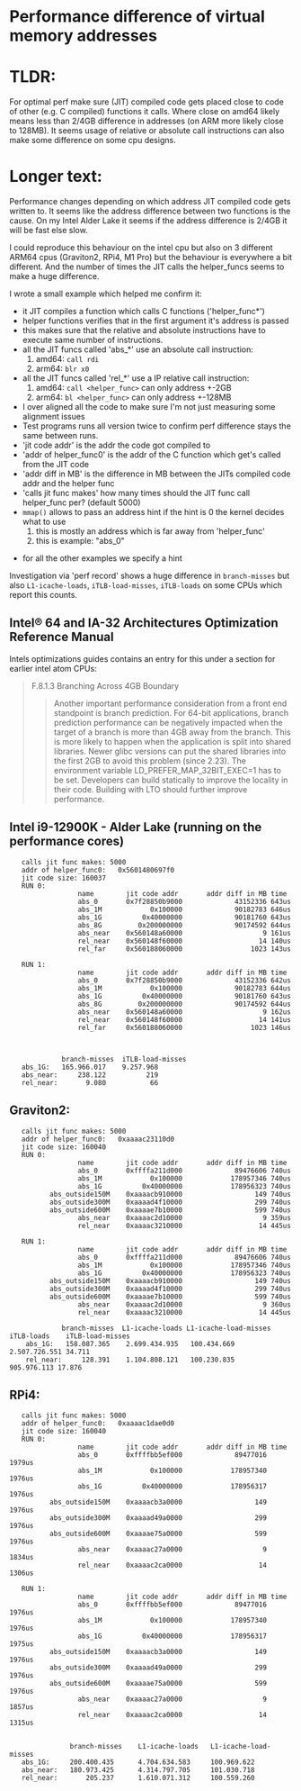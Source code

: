 # Performance difference of virtual memory addresses
# TLDR:
For optimal perf make sure (JIT) compiled code gets placed close to code of other  (e.g. C compiled) functions it calls.
Where close on amd64 likely means less than 2/4GB difference in addresses (on ARM more likely close to 128MB).
It seems usage of relative or absolute call instructions can also make some difference on some cpu designs.

# Longer text:
Performance changes depending on which address JIT compiled code gets written to.
It seems like the address difference between two functions is the cause.
On my Intel Alder Lake it seems if the address difference is 2/4GB it will be fast else slow.

I could reproduce this behaviour on the intel cpu but also on 3 different ARM64 cpus (Graviton2, RPi4, M1 Pro)
but the behaviour is everywhere a bit different. And the number of times the JIT calls the helper_funcs
seems to make a huge difference.

I wrote a small example which helped me confirm it:
* it JIT compiles a function which calls C functions ('helper_func*')
* helper functions verifies that in the first argument it's address is passed
* this makes sure that the relative and absolute instructions have to execute same number of instructions.
* all the JIT funcs called 'abs_*' use an absolute call instruction:
  1. amd64: `call rdi`
  2. arm64: `blr x0`
* all the JIT funcs called 'rel_*' use a IP relative call instruction:
  1. amd64: `call <helper_func>` can only address +-2GB
  2. arm64: `bl <helper_func>`   can only address +-128MB
* I over aligned all the code to make sure I'm not just measuring some alignment issues
* Test programs runs all version twice to confirm perf difference stays the same between runs.
* 'jit code addr' is the addr the code got compiled to
* 'addr of helper_func0' is the addr of the C function which get's called from the JIT code
* 'addr diff in MB' is the difference in MB between the JITs compiled code addr and the helper func
* 'calls jit func makes' how many times should the JIT func call helper_func per? (default 5000)
* `mmap()` allows to pass an address hint if the hint is 0 the kernel decides what to use
  1. this is mostly an address which is far away from 'helper_func'
  2. this is example: "abs_0"
- for all the other examples we specify a hint


Investigation via 'perf record' shows a huge difference in `branch-misses` but also `L1-icache-loads`, `iTLB-load-misses`, `iTLB-loads` on
some CPUs which report this counts.

## Intel® 64 and IA-32 Architectures Optimization Reference Manual
Intels optimizations guides contains an entry for this under a section for earlier intel atom CPUs:

>F.8.1.3 Branching Across 4GB Boundary
>>Another important performance consideration from a front end standpoint is branch prediction. For
>>64-bit applications, branch prediction performance can be negatively impacted when the target of a
>>branch is more than 4GB away from the branch. This is more likely to happen when the application is split
>>into shared libraries. Newer glibc versions can put the shared libraries into the first 2GB to avoid this
>>problem (since 2.23). The environment variable LD_PREFER_MAP_32BIT_EXEC=1 has to be set.
>>Developers can build statically to improve the locality in their code. Building with LTO should further
>>improve performance.

## Intel i9-12900K - Alder Lake (running on the performance cores)
       calls jit func makes: 5000
       addr of helper_func0:   0x5601480697f0
       jit code size: 160037
       RUN 0:
                     name        jit code addr       addr diff in MB time
                     abs_0       0x7f28850b9000             43152336 643us
                     abs_1M            0x100000             90182783 646us
                     abs_1G          0x40000000             90181760 643us
                     abs_8G         0x200000000             90174592 644us
                     abs_near    0x560148a60000                    9 161us
                     rel_near    0x560148f60000                   14 140us
                     rel_far     0x560188060000                 1023 143us

       RUN 1:
                     name        jit code addr       addr diff in MB time
                     abs_0       0x7f28850b9000             43152336 642us
                     abs_1M            0x100000             90182783 644us
                     abs_1G          0x40000000             90181760 643us
                     abs_8G         0x200000000             90174592 644us
                     abs_near    0x560148a60000                    9 162us
                     rel_near    0x560148f60000                   14 141us
                     rel_far     0x560188060000                 1023 146us



                 branch-misses  iTLB-load-misses
       abs_1G:   165.966.017    9.257.968
       abs_near:     238.122          219
       rel_near:       9.080           66


## Graviton2:
       calls jit func makes: 5000
       addr of helper_func0:   0xaaaac23110d0
       jit code size: 160040
       RUN 0:
                     name        jit code addr       addr diff in MB time
                     abs_0       0xffffa211d000             89476606 740us
                     abs_1M            0x100000            178957346 740us
                     abs_1G          0x40000000            178956323 740us
              abs_outside150M    0xaaaacb910000                  149 740us
              abs_outside300M    0xaaaad4f10000                  299 740us
              abs_outside600M    0xaaaae7b10000                  599 740us
                     abs_near    0xaaaac2d10000                    9 359us
                     rel_near    0xaaaac3210000                   14 445us

       RUN 1:
                     name        jit code addr       addr diff in MB time
                     abs_0       0xffffa211d000             89476606 740us
                     abs_1M            0x100000            178957346 740us
                     abs_1G          0x40000000            178956323 740us
              abs_outside150M    0xaaaacb910000                  149 740us
              abs_outside300M    0xaaaad4f10000                  299 740us
              abs_outside600M    0xaaaae7b10000                  599 740us
                     abs_near    0xaaaac2d10000                    9 360us
                     rel_near    0xaaaac3210000                   14 445us

                 branch-misses  L1-icache-loads L1-icache-load-misses iTLB-loads    iTLB-load-misses
        abs_1G:   158.087.365    2.699.434.935   100.434.669          2.507.726.551 34.711
        rel_near:     128.391    1.104.808.121   100.230.835            905.976.113 17.876


## RPi4:
       calls jit func makes: 5000
       addr of helper_func0:   0xaaaac1dae0d0
       jit code size: 160040
       RUN 0:
                     name        jit code addr       addr diff in MB time
                     abs_0       0xffffbb5ef000             89477016 1979us
                     abs_1M            0x100000            178957340 1976us
                     abs_1G          0x40000000            178956317 1976us
              abs_outside150M    0xaaaacb3a0000                  149 1976us
              abs_outside300M    0xaaaad49a0000                  299 1976us
              abs_outside600M    0xaaaae75a0000                  599 1976us
                     abs_near    0xaaaac27a0000                    9 1834us
                     rel_near    0xaaaac2ca0000                   14 1306us

       RUN 1:
                     name        jit code addr       addr diff in MB time
                     abs_0       0xffffbb5ef000             89477016 1976us
                     abs_1M            0x100000            178957340 1976us
                     abs_1G          0x40000000            178956317 1975us
              abs_outside150M    0xaaaacb3a0000                  149 1976us
              abs_outside300M    0xaaaad49a0000                  299 1976us
              abs_outside600M    0xaaaae75a0000                  599 1976us
                     abs_near    0xaaaac27a0000                    9 1857us
                     rel_near    0xaaaac2ca0000                   14 1315us


                   branch-misses    L1-icache-loads   L1-icache-load-misses
       abs_1G:     200.400.435      4.704.634.583     100.969.622
       abs_near:   180.973.425      4.314.797.705     101.030.718
       rel_near:       205.237      1.610.071.312     100.559.260

